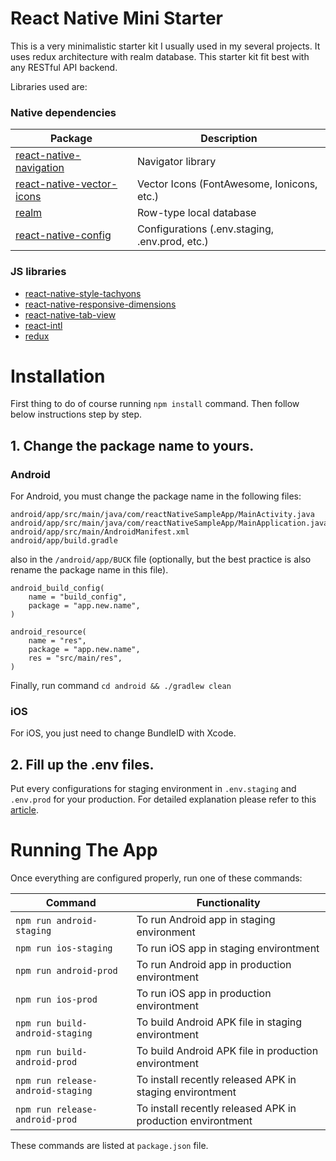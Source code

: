 # React Native Mini Starter

This is a very minimalistic starter kit I usually used in my several projects. It uses redux architecture with realm database. This starter kit fit best with any RESTful API backend.

Libraries used are:

### Native dependencies ###
| Package | Description
|---------|--------------
| [react-native-navigation](https://github.com/wix/react-native-navigation) | Navigator library
| [react-native-vector-icons](https://github.com/oblador/react-native-vector-icons) | Vector Icons (FontAwesome, Ionicons, etc.)
| [realm](https://realm.io/docs/javascript/latest/) | Row-type local database
| [react-native-config](https://github.com/luggit/react-native-config) | Configurations (.env.staging, .env.prod, etc.)

### JS libraries ###
* [react-native-style-tachyons](https://github.com/tachyons-css/react-native-style-tachyons)
* [react-native-responsive-dimensions](https://github.com/daniakash/react-native-responsive-dimensions)
* [react-native-tab-view](https://github.com/react-native-community/react-native-tab-view)
* [react-intl](https://github.com/yahoo/react-intl)
* [redux](http://redux.js.org/)

# Installation

First thing to do of course running `npm install` command. Then follow below instructions step by step.

## 1. Change the package name to yours.

### Android
For Android, you must change the package name in the following files:
```
android/app/src/main/java/com/reactNativeSampleApp/MainActivity.java
android/app/src/main/java/com/reactNativeSampleApp/MainApplication.java
android/app/src/main/AndroidManifest.xml
android/app/build.gradle
```
also in the `/android/app/BUCK` file (optionally, but the best practice is also rename the package name in this file).
```
android_build_config(
    name = "build_config",
    package = "app.new.name",
)

android_resource(
    name = "res",
    package = "app.new.name",
    res = "src/main/res",
)
```
Finally, run command `cd android && ./gradlew clean`

### iOS
For iOS, you just need to change BundleID with Xcode.

## 2. Fill up the .env files.

Put every configurations for staging environment in `.env.staging` and `.env.prod` for your production.
For detailed explanation please refer to this [article](https://medium.com/differential/managing-configuration-in-react-native-cd2dfb5e6f7b).

# Running The App

Once everything are configured properly, run one of these commands:

| Command | Functionality |
|---------|---------------|
| `npm run android-staging` | To run Android app in staging environment |
| `npm run ios-staging` | To run iOS app in staging environtment |
| `npm run android-prod` | To run Android app in production environtment |
| `npm run ios-prod` | To run iOS app in production environtment |
| `npm run build-android-staging` | To build Android APK file in staging environtment |
| `npm run build-android-prod` | To build Android APK file in production environtment |
| `npm run release-android-staging` | To install recently released APK in staging environtment |
| `npm run release-android-prod` | To install recently released APK in production environtment |

These commands are listed at `package.json` file.
